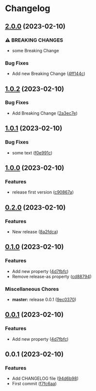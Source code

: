 # Changelog

## [2.0.0](https://github.com/swatmaz/test/compare/v1.0.2...v2.0.0) (2023-02-10)


### ⚠ BREAKING CHANGES

* some Breaking Change

### Bug Fixes

* Add new Breaking Change ([4ff144c](https://github.com/swatmaz/test/commit/4ff144c5461fbba983b722ffcaf3c590d262f44c))

## [1.0.2](https://github.com/swatmaz/test/compare/v1.0.1...v1.0.2) (2023-02-10)


### Bug Fixes

* Add Breaking Change ([2a3ec7e](https://github.com/swatmaz/test/commit/2a3ec7ee64f62a5b76503487414a78d7d16f5d2e))

## [1.0.1](https://github.com/swatmaz/test/compare/v1.0.0...v1.0.1) (2023-02-10)


### Bug Fixes

* some text ([f0e991c](https://github.com/swatmaz/test/commit/f0e991c8cc65b4f0466694865ca57b75021b5aba))

## [1.0.0](https://github.com/swatmaz/test/compare/v0.2.0...v1.0.0) (2023-02-10)


### Features

* release first version ([c90867a](https://github.com/swatmaz/test/commit/c90867ac3177782ee68d9fcfa66f8a4ffeb48c97))

## [0.2.0](https://github.com/swatmaz/test/compare/v0.1.0...v0.2.0) (2023-02-10)


### Features

* New release ([8a2fdca](https://github.com/swatmaz/test/commit/8a2fdca7df02fa42f22fe427d9b626ef67ab18be))

## [0.1.0](https://github.com/swatmaz/test/compare/v0.0.1...v0.1.0) (2023-02-10)


### Features

* Add new property ([4d7fbfc](https://github.com/swatmaz/test/commit/4d7fbfc1ad91180c790f29981c1d5c0e6d08082c))
* Remove release-as property ([cd88794](https://github.com/swatmaz/test/commit/cd887945d80f5c5a6ca224750f80d5fdeb6bb0ed))


### Miscellaneous Chores

* **master:** release 0.0.1 ([9ec0370](https://github.com/swatmaz/test/commit/9ec0370166e3049a4809f235447fb1630db8a834))

## [0.0.1](https://github.com/swatmaz/test/compare/v0.0.1...v0.0.1) (2023-02-10)


### Features

* Add new property ([4d7fbfc](https://github.com/swatmaz/test/commit/4d7fbfc1ad91180c790f29981c1d5c0e6d08082c))

## 0.0.1 (2023-02-10)


### Features

* Add CHANGELOG file ([94d6b98](https://github.com/swatmaz/test/commit/94d6b98aad50c6ccda1190e390960fd07c489f1c))
* First commit ([f7fc6aa](https://github.com/swatmaz/test/commit/f7fc6aab3df1c9da4287800d33f12f752e50e2a5))
